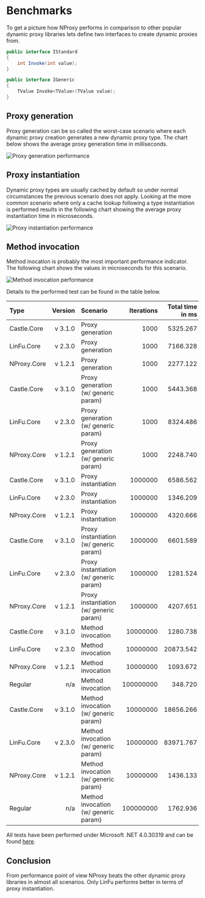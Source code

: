 ﻿# Benchmarks

To get a picture how NProxy performs in comparison to other popular dynamic proxy libraries lets
define two interfaces to create dynamic proxies from.

```csharp
public interface IStandard
{
    int Invoke(int value);
}

public interface IGeneric
{
    TValue Invoke<TValue>(TValue value);
}
```

## Proxy generation

Proxy generation can be so called the worst-case scenario where each dynamic proxy creation
generates a new dynamic proxy type. The chart below shows the average proxy generation time in
milliseconds.

![Proxy generation performance](https://raw.github.com/mtamme/NProxy/master/Documentation/ProxyGeneration.png "Proxy generation performance")

## Proxy instantiation

Dynamic proxy types are usually cached by default so under normal circumstances the previous scenario does not apply.
Looking at the more common scenario where only a cache lookup following a type instantiation is performed results
in the following chart showing the average proxy instantiation time in microseconds.

![Proxy instantiation performance](https://raw.github.com/mtamme/NProxy/master/Documentation/ProxyInstantiation.png "Proxy instantiation performance")

## Method invocation

Method inocation is probably the most important performance indicator. The following chart shows
the values in microseconds for this scenario.

![Method invocation performance](https://raw.github.com/mtamme/NProxy/master/Documentation/MethodInvocation.png "Method invocation performance")

Details to the performed test can be found in the table below.

| Type      | Version | Scenario                             | Iterations | Total time in ms | Average time in µs |
|:----------|--------:|:-------------------------------------|-----------:|-----------------:|-------------------:|
|Castle.Core|  v 3.1.0|Proxy generation                      |        1000|          5325.267|            5325.267|
|LinFu.Core |  v 2.3.0|Proxy generation                      |        1000|          7166.328|            7166.328|
|NProxy.Core|  v 1.2.1|Proxy generation                      |        1000|          2277.122|            2277.122|
|Castle.Core|  v 3.1.0|Proxy generation (w/ generic param)   |        1000|          5443.368|            5443.368|
|LinFu.Core |  v 2.3.0|Proxy generation (w/ generic param)   |        1000|          8324.486|            8324.486|
|NProxy.Core|  v 1.2.1|Proxy generation (w/ generic param)   |        1000|          2248.740|            2248.740|
|Castle.Core|  v 3.1.0|Proxy instantiation                   |     1000000|          6586.562|               6.587|
|LinFu.Core |  v 2.3.0|Proxy instantiation                   |     1000000|          1346.209|               1.346|
|NProxy.Core|  v 1.2.1|Proxy instantiation                   |     1000000|          4320.666|               4.321|
|Castle.Core|  v 3.1.0|Proxy instantiation (w/ generic param)|     1000000|          6601.589|               6.602|
|LinFu.Core |  v 2.3.0|Proxy instantiation (w/ generic param)|     1000000|          1281.524|               1.282|
|NProxy.Core|  v 1.2.1|Proxy instantiation (w/ generic param)|     1000000|          4207.651|               4.208|
|Castle.Core|  v 3.1.0|Method invocation                     |    10000000|          1280.738|               0.128|
|LinFu.Core |  v 2.3.0|Method invocation                     |    10000000|         20873.542|               2.087|
|NProxy.Core|  v 1.2.1|Method invocation                     |    10000000|          1093.672|               0.109|
|Regular    |      n/a|Method invocation                     |   100000000|           348.720|               0.003|
|Castle.Core|  v 3.1.0|Method invocation (w/ generic param)  |    10000000|         18656.266|               1.866|
|LinFu.Core |  v 2.3.0|Method invocation (w/ generic param)  |    10000000|         83971.767|               8.397|
|NProxy.Core|  v 1.2.1|Method invocation (w/ generic param)  |    10000000|          1436.133|               0.144|
|Regular    |      n/a|Method invocation (w/ generic param)  |   100000000|          1762.936|               0.018|

All tests have been performed under Microsoft .NET 4.0.30319 and can be found [here](https://github.com/mtamme/NProxy/tree/master/Source/Test/NProxy.Core.Benchmark/).

## Conclusion

From performance point of view NProxy beats the other dynamic proxy libraries in almost all scenarios. Only LinFu performs better
in terms of proxy instantiation.
